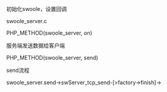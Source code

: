 初始化swoole，设置回调

swoole\_server.c

PHP\_METHOD\(swoole\_server, on\)

服务端发送数据给客户端

PHP\_METHOD\(swoole\_server, send\)

send流程

swoole\_server.send-&gt;swServer\_tcp\_send-\[&gt;factory-&gt;finish\]-&gt;

